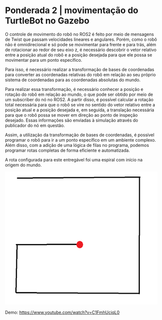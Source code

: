 # Ponderada 2 | movimentação do TurtleBot no Gazebo

O controle de movimento do robô no ROS2 é feito por meio de mensagens de Twist que passam velocidades lineares e angulares. Porém, como o robô não é omnidirecional e só pode se movimentar para frente e para trás, além de rotacionar ao redor de seu eixo z, é necessário descobrir o vetor relativo entre a posição atual do robô e a posição desejada para que ele possa se movimentar para um ponto específico.

Para isso, é necessário realizar a transformação de bases de coordenadas para converter as coordenadas relativas do robô em relação ao seu próprio sistema de coordenadas para as coordenadas absolutas do mundo.

Para realizar essa transformação, é necessário conhecer a posição e rotação do robô em relação ao mundo, o que pode ser obtido por meio de um subscriber do nó no ROS2. A partir disso, é possível calcular a rotação total necessária para que o robô se vire no sentido do vetor relativo entre a posição atual e a posição desejada e, em seguida, a translação necessária para que o robô possa se mover em direção ao ponto de inspeção desejado. Essas informações são enviadas à simulação através do publicador do nó em questão.

Assim, a utilização da transformação de bases de coordenadas, é possível programar o robô para ir a um ponto específico em um ambiente complexo. Além disso, com a adição de uma lógica de filas no programa, podemos programar rotas completas de forma eficiente e automatizada.

A rota configurada para este entregável foi uma espiral com início na origem do mundo.

<img src="/src/route.png">

Demo: https://www.youtube.com/watch?v=C1FmhUciqL0